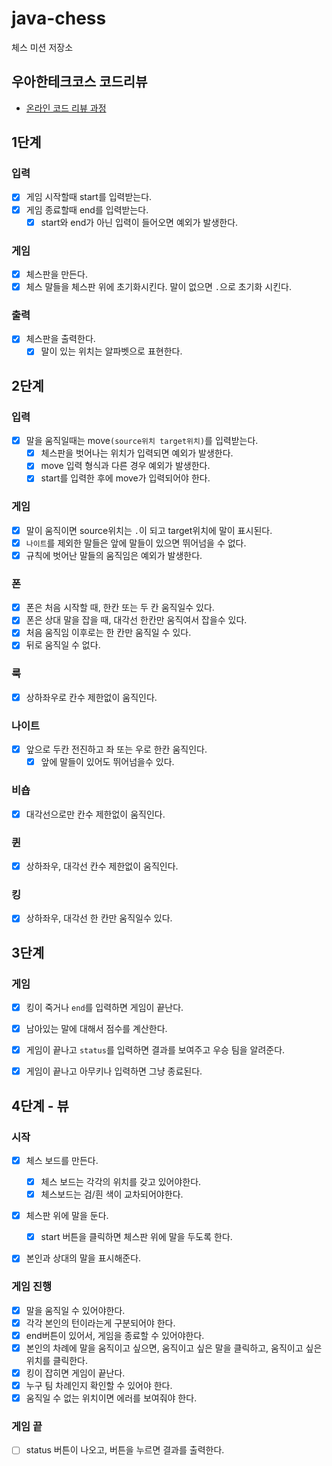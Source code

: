 # java-chess

체스 미션 저장소

## 우아한테크코스 코드리뷰

- [온라인 코드 리뷰 과정](https://github.com/woowacourse/woowacourse-docs/blob/master/maincourse/README.md)

## 1단계

### 입력

- [x] 게임 시작할때 start를 입력받는다.
- [x] 게임 종료할때 end를 입력받는다.
    - [x] start와 end가 아닌 입력이 들어오면 예외가 발생한다.

### 게임

- [x] 체스판을 만든다.
- [x] 체스 말들을 체스판 위에 초기화시킨다. 말이 없으면 `.`으로 초기화 시킨다.

### 출력

- [x] 체스판을 출력한다.
    -  [x] 말이 있는 위치는 알파벳으로 표현한다.

## 2단계

### 입력

- [x] 말을 움직일때는 move`(source위치 target위치)`를 입력받는다.
    - [x] 체스판을 벗어나는 위치가 입력되면 예외가 발생한다.
    - [x] move 입력 형식과 다른 경우 예외가 발생한다.
    - [x] start를 입력한 후에 move가 입력되어야 한다.

### 게임

- [x] 말이 움직이면 source위치는 `.`이 되고 target위치에 말이 표시된다.
- [x] `나이트`를 제외한 말들은 앞에 말들이 있으면 뛰어넘을 수 없다.
- [x] 규칙에 벗어난 말들의 움직임은 예외가 발생한다.

### 폰

- [x] 폰은 처음 시작할 때, 한칸 또는 두 칸 움직일수 있다.
- [x] 폰은 상대 말을 잡을 때, 대각선 한칸만 움직여서 잡을수 있다.
- [x] 처음 움직임 이후로는 한 칸만 움직일 수 있다.
- [x] 뒤로 움직일 수 없다.

### 룩

- [x] 상하좌우로 칸수 제한없이 움직인다.

### 나이트

- [x] 앞으로 두칸 전진하고 좌 또는 우로 한칸 움직인다.
    - [x] 앞에 말들이 있어도 뛰어넘을수 있다.

### 비숍

- [x] 대각선으로만 칸수 제한없이 움직인다.

### 퀸

- [x] 상하좌우, 대각선 칸수 제한없이 움직인다.

### 킹

- [x] 상하좌우, 대각선 한 칸만 움직일수 있다.

## 3단계

### 게임

- [x] 킹이 죽거나 `end`를 입력하면 게임이 끝난다.
- [x] 남아있는 말에 대해서 점수를 계산한다.
- [x] 게임이 끝나고 `status`를 입력하면 결과를 보여주고 우승 팀을 알려준다.
- [x] 게임이 끝나고 아무키나 입력하면 그냥 종료된다.


## 4단계 - 뷰

### 시작
- [x] 체스 보드를 만든다.
  - [x] 체스 보드는 각각의 위치를 갖고 있어야한다.
  - [x] 체스보드는 검/흰 색이 교차되어야한다.
- [x] 체스판 위에 말을 둔다.
  - [x] start 버튼을 클릭하면 체스판 위에 말을 두도록 한다.
- [x] 본인과 상대의 말을 표시해준다.


### 게임 진행 
- [x] 말을 움직일 수 있어야한다.
- [x] 각각 본인의 턴이라는게 구분되어야 한다.
- [x] end버튼이 있어서, 게임을 종료할 수 있어야한다.
- [x] 본인의 차례에 말을 움직이고 싶으면, 움직이고 싶은 말을 클릭하고, 움직이고 싶은 위치를 클릭한다.
- [x] 킹이 잡히면 게임이 끝난다.
- [x] 누구 팀 차례인지 확인할 수 있어야 한다.
- [x] 움직일 수 없는 위치이면 에러를 보여줘야 한다.

### 게임 끝
- [ ] status 버튼이 나오고, 버튼을 누르면 결과를 출력한다.
